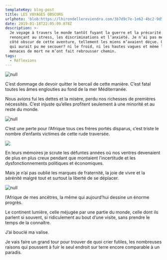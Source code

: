 ```yaml
---
templateKey: blog-post
title: LES VOYAGES OBSCURS
urlphoto: 'blob:https://lhirondellereviendra.com/3b7d9c7e-1e62-4bc2-9d58-e0ebe32aa9fa'
date: 2019-01-18T22:05:09.878Z
description: >-
  Je voyage à travers le monde tantôt fuyant la guerre et la précarité tantôt
  renonçant au stress, les discriminations et l’anxiété. Je n’ai pas mesuré le
  côté obscur de cette aventure, tellement les miens m’avaient déçue. Qu’est-ce
  qui aurait pu me secouer? ni le froid, ni les hautes vagues et même les
  menaces de mort ne m’ont fait rebrousser chemin. 
tags:
  - Réflexions
---
```

![null](/img/064c5e62-cd3d-488a-bcbb-1cb4f0635d88.jpeg)

C’est dommage de devoir quitter le bercail de cette manière. C’est fatal toutes les âmes englouties au fond de la mer Méditerranée. 

Nous avions fui les dettes et la misère, perdu nos richesses de premières nécessités. C’est injuste qu’elles profitent seulement à une minorité et au reste du monde.

![null](/img/2cd80158-ecb2-4d5f-b267-9bd57e66dbdb.jpg)

C’est une perte pour l’Afrique tous ces frères portés disparus, c’est triste le nombre d’enfants victimes de cette rude traversée.

 

![](/img/50234184_2241977532745744_756286982832783360_n.jpg)

En leurs mémoires je scrute les défuntes années où nos ventres devenaient de plus en plus creux pendant que montaient l’incertitude et les dysfonctionnements politiques et économiques.

Mais je n’ai pas oublié les marques de fraternité, la joie de vivre et la sérénité malgré tout et surtout la liberté de se déplacer.

![null](/img/50015958_839415146390480_670990250889183232_n.png)

l’Afrique de mes ancêtres, la même qui aujourd’hui dessine un énorme progrès.

Le continent lumière, celle méjugée par une partie du monde, celle dont ils parlent si souvent, si ridiculement au bout d’une visite, sans prendre le temps de la connaître.  

J’ai bouclé ma valise.

Je vais faire un grand tour pour trouver de quoi crier futiles, les nombreuses raisons qui poussent à fuir le seul endroit sur terre encore comparable à un paradis.
